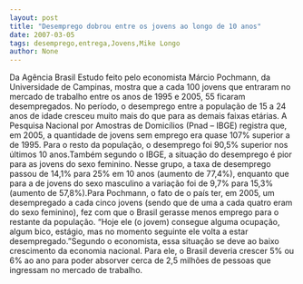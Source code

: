 ```yaml
---
layout: post
title: "Desemprego dobrou entre os jovens ao longo de 10 anos"
date: 2007-03-05
tags: desemprego,entrega,Jovens,Mike Longo
author: None
---
```





Da Agência Brasil
Estudo feito pelo economista Márcio Pochmann, da Universidade de Campinas, mostra&nbsp;que a cada 100 jovens que entraram no mercado de trabalho entre os anos de 1995 e 2005, 55 ficaram desempregados.
No período, o desemprego&nbsp;entre a população de&nbsp;15&nbsp;a 24 anos de idade cresceu muito mais do que para as demais faixas etárias. A Pesquisa Nacional por Amostras de Domicílios (Pnad – IBGE) registra que, em 2005, a quantidade de jovens sem emprego era quase 107% superior a de 1995. Para o resto da população, o desemprego foi 90,5% superior nos últimos 10 anos.Também segundo o IBGE, a situação do desemprego é pior para as jovens do sexo feminino. Nesse grupo, a taxa de desemprego passou de 14,1% para 25% em 10 anos (aumento de 77,4%), enquanto que para a de jovens do sexo masculino a variação foi de 9,7% para 15,3% (aumento de 57,8%).Para Pochmann, o fato de o país ter, em 2005, um desempregado a cada cinco jovens (sendo que de uma a cada quatro eram do sexo feminino), fez com que o Brasil gerasse menos emprego para o restante da população.&nbsp;“Hoje ele (o jovem) consegue alguma ocupação, algum bico, estágio, mas no momento seguinte ele volta a estar desempregado.”Segundo o economista, essa situação se deve ao baixo crescimento da economia nacional. Para ele, o Brasil deveria crescer 5% ou 6% ao ano para poder absorver cerca de 2,5 milhões de pessoas que ingressam no mercado de trabalho. 
&nbsp; 